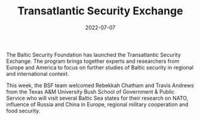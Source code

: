 ﻿---
title: "Transatlantic Security Exchange"
date: 2022-07-07
description: "Transatlantic Security Exchange"
type: "post"
image: "images/Transatlantic_Security_Exchange.jpg"
categories:
  - "mobility"
  - "USA"
---

The Baltic Security Foundation has launched the Transatlantic Security Exchange. The program brings together experts and researchers from Europe and America to focus on further studies of Baltic security in regional and international context.

This week, the BSF team welcomed Rebekkah Chatham and Travis Andrews from the Texas A&M University Bush School of Government & Public Service who will visit several Baltic Sea states for their research on NATO, influence of Russia and China in Europe, regional military cooperation and food security.
